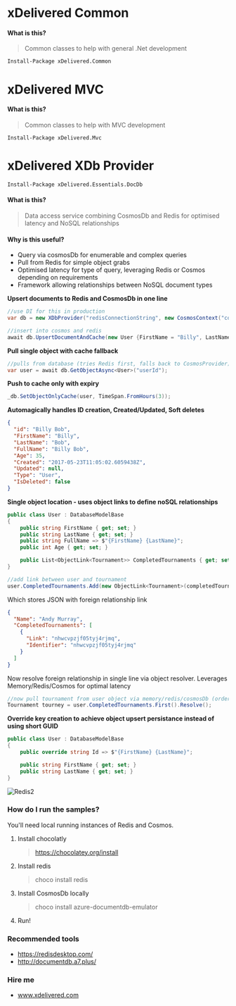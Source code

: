 # xDelivered Common

#### What is this?

  >Common classes to help with general .Net development
  
  ```Install-Package xDelivered.Common```

# xDelivered MVC

#### What is this?

  >Common classes to help with MVC development
  
  ```Install-Package xDelivered.Mvc```

# xDelivered XDb Provider
  
  ```Install-Package xDelivered.Essentials.DocDb```

#### What is this?

  >Data access service combining CosmosDb and Redis for optimised latency and NoSQL relationships


#### Why is this useful?
- Query via cosmosDb for enumerable and complex queries
- Pull from Redis for simple object grabs
- Optimised latency for type of query, leveraging Redis or Cosmos depending on requirements
- Framework allowing relationships between NoSQL document types

**Upsert documents to Redis and CosmosDb in one line**
```csharp
//use DI for this in production
var db = new XDbProvider("redisConnectionString", new CosmosContext("cosmosEndpoint", "cosmosKey", "cosmosDb", "mainCollection"));

//insert into cosmos and redis
await db.UpsertDocumentAndCache(new User {FirstName = "Billy", LastName = "Bob", Age = 35});
```
**Pull single object with cache fallback**
```csharp
//pulls from database (tries Redis first, falls back to CosmosProvider)
var user = await db.GetObjectAsync<User>("userId");
```
**Push to cache only with expiry**
```csharp
_db.SetObjectOnlyCache(user, TimeSpan.FromHours(3));
```

**Automagically handles ID creation, Created/Updated, Soft deletes**
```json
{
  "id": "Billy Bob",
  "FirstName": "Billy",
  "LastName": "Bob",
  "FullName": "Billy Bob",
  "Age": 35,
  "Created": "2017-05-23T11:05:02.6059438Z",
  "Updated": null,
  "Type": "User",
  "IsDeleted": false
}
```

**Single object location - uses object links to define noSQL relationships**
```csharp
public class User : DatabaseModelBase
{
    public string FirstName { get; set; }
    public string LastName { get; set; }
    public string FullName => $"{FirstName} {LastName}";
    public int Age { get; set; }

    public List<ObjectLink<Tournament>> CompletedTournaments { get; set; } = new List<ObjectLink<Tournament>>();
}

//add link between user and tournament
user.CompletedTournaments.Add(new ObjectLink<Tournament>(completedTournament));
```
Which stores JSON with foreign relationship link

```json
{
  "Name": "Andy Murray",
  "CompletedTournaments": [
    {
      "Link": "nhwcvpzjf05tyj4rjmq",
      "Identifier": "nhwcvpzjf05tyj4rjmq"
    }
  ]
}
```
Now resolve foreign relationship in single line via object resolver. Leverages Memory/Redis/Cosmos for optimal latency
```csharp
//now pull tournament from user object via memory/redis/cosmosDb (order of query)
Tournament tourney = user.CompletedTournaments.First().Resolve();
```

**Override key creation to achieve object upsert persistance instead of using short GUID**
```csharp
public class User : DatabaseModelBase
{
    public override string Id => $"{FirstName} {LastName}";

    public string FirstName { get; set; }
    public string LastName { get; set; }
}
```

![Redis2](https://s30.postimg.org/w0dlfqy81/redis2.png)

### How do I run the samples?
You'll need local running instances of Redis and Cosmos.

1. Install chocolatly
   > https://chocolatey.org/install
2. Install redis
   > choco install redis
3. Install CosmosDb locally
   > choco install azure-documentdb-emulator
4. Run!

### Recommended tools
- https://redisdesktop.com/
- http://documentdb.a7.plus/

### Hire me
 - www.xdelivered.com
